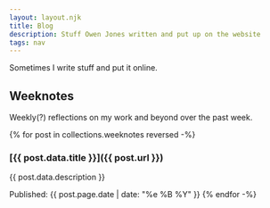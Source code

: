 ```yaml
---
layout: layout.njk
title: Blog
description: Stuff Owen Jones written and put up on the website
tags: nav
---
```


Sometimes I write stuff and put it online.

## Weeknotes

Weekly(?) reflections on my work and beyond over the past week.

{% for post in collections.weeknotes reversed -%}
### [{{ post.data.title }}]({{ post.url }})
{{ post.data.description }}

Published: {{ post.page.date | date: "%e %B %Y" }}
{% endfor -%}
